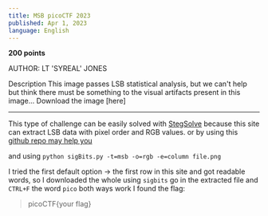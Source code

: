 ```yaml
---
title: MSB picoCTF 2023
published: Apr 1, 2023
language: English
---
```


**200 points**

AUTHOR: LT 'SYREAL' JONES

Description
This image passes LSB statistical analysis, but we can't help but think there must be something to the visual artifacts present in this image...
Download the image [here]

---

This type of challenge can be easily solved with [StegSolve](https://stegonline.georgeom.net/) because this site can extract LSB data with pixel order and RGB values. or by using this [github repo may help you ](https://github.com/Pulho/sigBits)

and using `python sigBits.py -t=msb -o=rgb -e=column file.png`

I tried the first default option -> the first row in this site and got readable words, so I downloaded the whole using `sigbits` go in the extracted file and `CTRL+F` the word `pico` both ways work I found the flag:

> picoCTF{your flag}
